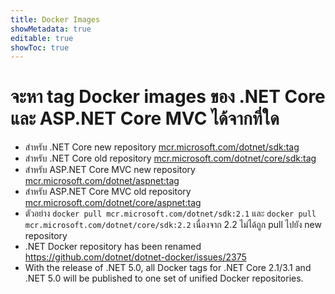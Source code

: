 ```yaml
---
title: Docker Images
showMetadata: true
editable: true
showToc: true
---
```


# จะหา tag Docker images ของ .NET Core และ ASP.NET Core MVC ได้จากที่ใด
- สำหรับ .NET Core new repository [mcr.microsoft.com/dotnet/sdk:tag](https://mcr.microsoft.com/v2/dotnet/sdk/tags/list)
- สำหรับ .NET Core old repository [mcr.microsoft.com/dotnet/core/sdk:tag](https://mcr.microsoft.com/v2/dotnet/core/sdk/tags/list)
- สำหรับ ASP.NET Core MVC new repository [mcr.microsoft.com/dotnet/aspnet:tag](https://mcr.microsoft.com/v2/dotnet/aspnet/tags/list)
- สำหรับ ASP.NET Core MVC old repository [mcr.microsoft.com/dotnet/core/aspnet:tag](https://mcr.microsoft.com/v2/dotnet/core/aspnet/tags/list)
- ตัวอย่าง `docker pull mcr.microsoft.com/dotnet/sdk:2.1` และ `docker pull mcr.microsoft.com/dotnet/core/sdk:2.2` เนื่องจาก 2.2 ไม่ได้ถูก pull ไปยัง new repository
- .NET Docker repository has been renamed https://github.com/dotnet/dotnet-docker/issues/2375
- With the release of .NET 5.0, all Docker tags for .NET Core 2.1/3.1 and .NET 5.0 will be published to one set of unified Docker repositories.
